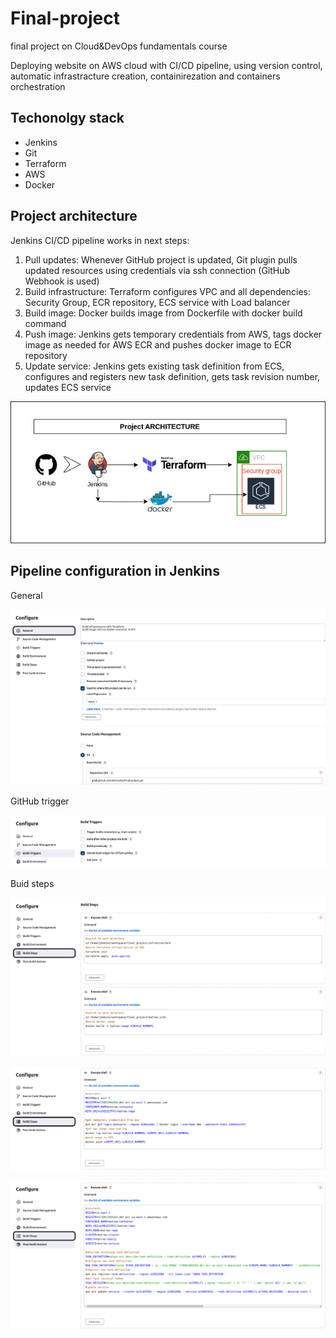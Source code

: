 # Final-project
final project on Cloud&amp;DevOps fundamentals course

Deploying website on AWS cloud with CI/CD pipeline, using version control, automatic infrastracture creation, containirezation and containers orchestration 

## Techonolgy stack

- Jenkins
- Git
- Terraform
- AWS
- Docker

## Project architecture

Jenkins CI/CD pipeline works in next steps:

1. Pull updates: Whenever GitHub project is updated, Git plugin pulls updated resources using credentials via ssh connection (GitHub Webhook is used)
2. Build infrastructure: Terraform configures VPC and all dependencies: Security Group, ECR repository, ECS service with Load balancer
3. Build image: Docker builds image from Dockerfile with docker build command
4. Push image: Jenkins gets temporary credentials from AWS, tags docker image as needed for AWS ECR and pushes docker image to ECR repository
5. Update service: Jenkins gets existing task definition from ECS, configures and registers new task definition, gets task revision number, updates ECS service

![Alt text](<pics_for_readme/Final_project.drawio (3).png>)

## Pipeline configuration in Jenkins

General

![Alt text](<pics_for_readme/Screenshot from 2023-08-31 13-32-53.png>)

GitHub trigger

![Alt text](<pics_for_readme/Screenshot from 2023-08-31 13-28-12.png>)

Buid steps

![Alt text](<pics_for_readme/Screenshot from 2023-08-31 13-29-21.png>)

![Alt text](<pics_for_readme/Screenshot from 2023-08-31 13-29-43.png>)

![Alt text](<pics_for_readme/Screenshot from 2023-08-31 13-30-04.png>)

